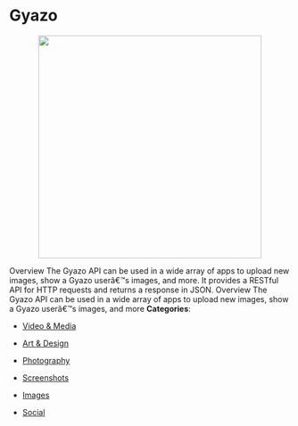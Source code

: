 # Gyazo

<p align="center">
    <img width="400" src="https://raw.githubusercontent.com/awesome-apis/awesome-apis/apis/gyazo/logo_256x256.png" />
</p>


Overview The Gyazo API can be used in a wide array of apps to upload new images, show a Gyazo userâ€™s images, and more.  It provides a RESTful API for HTTP requests and returns a response in JSON. Overview The Gyazo API can be used in a wide array of apps to upload new images, show a Gyazo userâ€™s images, and more
**Categories**:

- [Video & Media](https://github/awesome-apis/awesome-apis#video-and-media)

- [Art & Design](https://github/awesome-apis/awesome-apis#art-and-design)

- [Photography](https://github/awesome-apis/awesome-apis#photography)

- [Screenshots](https://github/awesome-apis/awesome-apis#screenshots)

- [Images](https://github/awesome-apis/awesome-apis#images)

- [Social](https://github/awesome-apis/awesome-apis#social)



